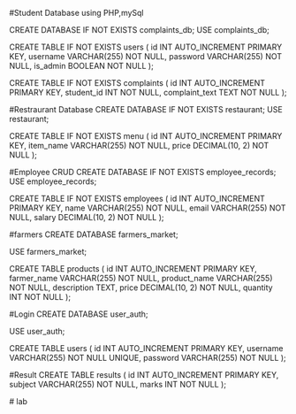 #Student Database using PHP,mySql

CREATE DATABASE IF NOT EXISTS complaints_db;
USE complaints_db;

CREATE TABLE IF NOT EXISTS users (
    id INT AUTO_INCREMENT PRIMARY KEY,
    username VARCHAR(255) NOT NULL,
    password VARCHAR(255) NOT NULL,
    is_admin BOOLEAN NOT NULL
);

CREATE TABLE IF NOT EXISTS complaints (
    id INT AUTO_INCREMENT PRIMARY KEY,
    student_id INT NOT NULL,
    complaint_text TEXT NOT NULL
);

#Restraurant Database
CREATE DATABASE IF NOT EXISTS restaurant;
USE restaurant;

CREATE TABLE IF NOT EXISTS menu (
    id INT AUTO_INCREMENT PRIMARY KEY,
    item_name VARCHAR(255) NOT NULL,
    price DECIMAL(10, 2) NOT NULL
);

#Employee CRUD 
CREATE DATABASE IF NOT EXISTS employee_records;
USE employee_records;

CREATE TABLE IF NOT EXISTS employees (
    id INT AUTO_INCREMENT PRIMARY KEY,
    name VARCHAR(255) NOT NULL,
    email VARCHAR(255) NOT NULL,
    salary DECIMAL(10, 2) NOT NULL
);

#farmers
CREATE DATABASE farmers_market;

USE farmers_market;

CREATE TABLE products (
    id INT AUTO_INCREMENT PRIMARY KEY,
    farmer_name VARCHAR(255) NOT NULL,
    product_name VARCHAR(255) NOT NULL,
    description TEXT,
    price DECIMAL(10, 2) NOT NULL,
    quantity INT NOT NULL
);


#Login
CREATE DATABASE user_auth;

USE user_auth;

CREATE TABLE users (
  id INT AUTO_INCREMENT PRIMARY KEY,
  username VARCHAR(255) NOT NULL UNIQUE,
  password VARCHAR(255) NOT NULL
);



#Result
CREATE TABLE results (
  id INT AUTO_INCREMENT PRIMARY KEY,
  subject VARCHAR(255) NOT NULL,
  marks INT NOT NULL
);

#   l a b 
 
 
